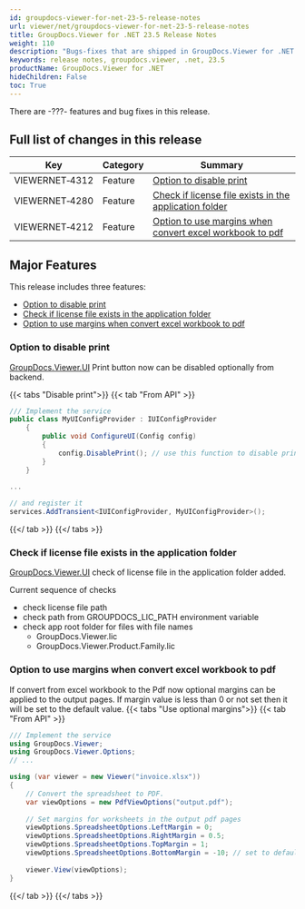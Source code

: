 ```yaml
---
id: groupdocs-viewer-for-net-23-5-release-notes
url: viewer/net/groupdocs-viewer-for-net-23-5-release-notes
title: GroupDocs.Viewer for .NET 23.5 Release Notes
weight: 110
description: "Bugs-fixes that are shipped in GroupDocs.Viewer for .NET 23.5"
keywords: release notes, groupdocs.viewer, .net, 23.5
productName: GroupDocs.Viewer for .NET
hideChildren: False
toc: True
---
```


There are -???- features and bug fixes in this release.

## Full list of changes in this release

| Key | Category | Summary |
| --- | --- | --- |
|VIEWERNET&#8209;4312|Feature|[Option to disable print](#option-to-disable-print)|
|VIEWERNET&#8209;4280|Feature|[Check if license file exists in the application folder](#check-if-license-file-exists-in-the-application-folder)|
|VIEWERNET&#8209;4212|Feature|[Option to use margins when convert excel workbook to pdf](#option-to-use-margins-when-convert-excel-workbook-to-pdf)|


## Major Features

This release includes three features:

* [Option to disable print](#option-to-disable-print)
* [Check if license file exists in the application folder](#check-if-license-file-exists-in-the-application-folder)
* [Option to use margins when convert excel workbook to pdf](#option-to-use-margins-when-convert-excel-workbook-to-pdf)

### Option to disable print

[GroupDocs.Viewer.UI](https://github.com/groupdocs-viewer/GroupDocs.Viewer-for-.NET-UI) Print button now can be disabled optionally from backend.

{{< tabs "Disable print">}}
{{< tab "From API" >}}
```cs
/// Implement the service 
public class MyUIConfigProvider : IUIConfigProvider
    {
        public void ConfigureUI(Config config)
        {
            config.DisablePrint(); // use this function to disable print on UI
        }
    }
	
...

// and register it
services.AddTransient<IUIConfigProvider, MyUIConfigProvider>(); 
```
{{</ tab >}}
{{</ tabs >}}


### Check if license file exists in the application folder

[GroupDocs.Viewer.UI](https://github.com/groupdocs-viewer/GroupDocs.Viewer-for-.NET-UI) check of license file in the application folder added.

Current sequence of checks

* check license file path
* check path from GROUPDOCS_LIC_PATH environment variable
* check app root folder for files with file names
   - GroupDocs.Viewer.lic
   - GroupDocs.Viewer.Product.Family.lic
   
### Option to use margins when convert excel workbook to pdf 

If convert from excel workbook to the Pdf now optional margins can be applied to the output pages. If margin value is less than 0 or not set
then it will be set to the default value.
{{< tabs "Use optional margins">}}
{{< tab "From API" >}}
```cs
/// Implement the service 
using GroupDocs.Viewer;
using GroupDocs.Viewer.Options;
// ...

using (var viewer = new Viewer("invoice.xlsx"))
{
    // Convert the spreadsheet to PDF.
    var viewOptions = new PdfViewOptions("output.pdf");
	
	// Set margins for worksheets in the output pdf pages
	viewOptions.SpreadsheetOptions.LeftMargin = 0;
    viewOptions.SpreadsheetOptions.RightMargin = 0.5;
    viewOptions.SpreadsheetOptions.TopMargin = 1;
    viewOptions.SpreadsheetOptions.BottomMargin = -10; // set to default value
	
    viewer.View(viewOptions);
}
```
{{</ tab >}}
{{</ tabs >}}
```
